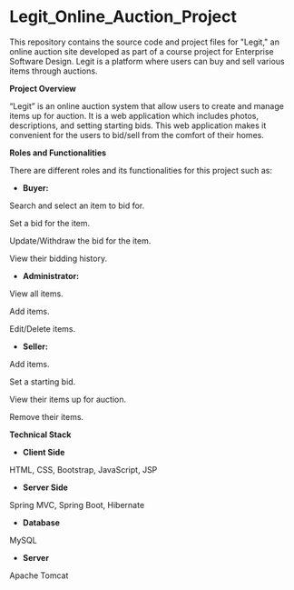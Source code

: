 # Legit_Online_Auction_Project
This repository contains the source code and project files for "Legit," an online auction site developed as part of a course project for Enterprise Software Design. Legit is a platform where users can buy and sell various items through auctions.


**Project Overview**

“Legit” is an online auction system that allow users to create and manage items up for auction. It is a web application which includes photos, descriptions, and setting starting bids. This web application makes it convenient for the users to bid/sell from the comfort of their homes.

  
**Roles and Functionalities**

There are different roles and its functionalities for this project such as:

-   **Buyer:** 

Search and select an item to bid for.

Set a bid for the item.

Update/Withdraw the bid for the item.

View their bidding history.

  

-   **Administrator:**

View all items.

Add items.

Edit/Delete items.

  

-   **Seller:**

Add items.

Set a starting bid.

View their items up for auction.

Remove their items.

  

**Technical Stack**

-   **Client Side**

HTML, CSS, Bootstrap, JavaScript, JSP

  

-   **Server Side**

Spring MVC, Spring Boot, Hibernate

  

-   **Database**

MySQL

  

-   **Server**

Apache Tomcat
